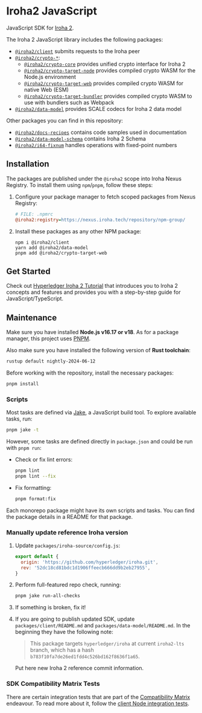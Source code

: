 # Iroha2 JavaScript

JavaScript SDK for [Iroha 2](https://github.com/hyperledger/iroha/tree/iroha2/).

The Iroha 2 JavaScript library includes the following packages:

- [`@iroha2/client`](./packages/client/) submits requests to the Iroha peer
- [`@iroha2/crypto-*`](./packages/crypto/):
  - [`@iroha2/crypto-core`](./packages/crypto/packages/core/) provides unified crypto interface for Iroha 2
  - [`@iroha2/crypto-target-node`](./packages/crypto/packages/target-node/) provides compiled crypto WASM for the Node.js environment
  - [`@iroha2/crypto-target-web`](./packages/crypto/packages/target-web/) provides compiled crypto WASM for native Web (ESM)
  - [`@iroha2/crypto-target-bundler`](./packages/crypto/packages/target-bundler/) provides compiled crypto WASM to use with bundlers such as Webpack
- [`@iroha2/data-model`](./packages/data-model/) provides SCALE codecs for Iroha 2 data model

Other packages you can find in this repository:

- [`@iroha2/docs-recipes`](./packages/docs-recipes/) contains code samples used in documentation
- [`@iroha2/data-model-schema`](./packages/data-model-schema/) contains Iroha 2 Schema
- [`@iroha2/i64-fixnum`](./packages/i64-fixnum/) handles operations with fixed-point numbers

## Installation

The packages are published under the `@iroha2` scope into Iroha Nexus Registry. To install them using `npm`/`pnpm`, follow these steps:

1. Configure your package manager to fetch scoped packages from Nexus Registry:

   ```ini
   # FILE: .npmrc
   @iroha2:registry=https://nexus.iroha.tech/repository/npm-group/
   ```

2. Install these packages as any other NPM package:

   ```shell
   npm i @iroha2/client
   yarn add @iroha2/data-model
   pnpm add @iroha2/crypto-target-web
   ```

## Get Started

Check out [Hyperledger Iroha 2 Tutorial](https://hyperledger.github.io/iroha-2-docs/) that introduces you to Iroha 2 concepts and features and provides you with a step-by-step guide for JavaScript/TypeScript.

## Maintenance

Make sure you have installed **Node.js v16.17 or v18**. As for a package manager, this project uses [PNPM](https://pnpm.io/).

Also make sure you have installed the following version of **Rust toolchain**:

```bash
rustup default nightly-2024-06-12
```

Before working with the repository, install the necessary packages:

```bash
pnpm install
```

### Scripts

Most tasks are defined via [Jake](https://github.com/jakejs/jake), a JavaScript build tool. To explore available tasks, run:

```bash
pnpm jake -t
```

However, some tasks are defined directly in `package.json` and could be run with `pnpm run`:

- Check or fix lint errors:

  ```bash
  pnpm lint
  pnpm lint --fix
  ```

- Fix formatting:

  ```bash
  pnpm format:fix
  ```

Each monorepo package might have its own scripts and tasks. You can find the package details in a README for that package.

### Manually update reference Iroha version

1. Update `packages/iroha-source/config.js`:

   ```js
   export default {
     origin: 'https://github.com/hyperledger/iroha.git',
     rev: '52dc18cd81bdc1d1906ffeecb666dd9b2eb27955',
   }
   ```

2. Perform full-featured repo check, running:

   ```bash
   pnpm jake run-all-checks
   ```

3. If something is broken, fix it!

4. If you are going to publish updated SDK, update `packages/client/README.md` and `packages/data-model/README.md`. In the beginning they have the following note:

   > This package targets `hyperledger/iroha` at current `iroha2-lts` branch, which has a hash `b783f10fa7de26ed1fdd4c526bd162f8636f1a65`.

   Put here new Iroha 2 reference commit information.

### SDK Compatibility Matrix Tests

There are certain integration tests
that are part of the [Compatibility Matrix](https://hyperledger.github.io/iroha-2-docs/reference/compatibility-matrix.html) endeavour.
To read more about it, follow the [client Node integration tests](./packages/client/test/integration/test-node).
